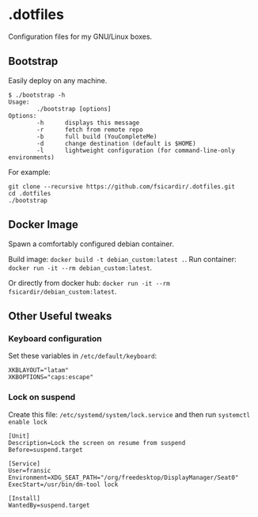 .dotfiles
=========

Configuration files for my GNU/Linux boxes.

Bootstrap
---------

Easily deploy on any machine.

```
$ ./bootstrap -h
Usage:
        ./bootstrap [options]
Options:
        -h      displays this message
        -r      fetch from remote repo
        -b      full build (YouCompleteMe)
        -d      change destination (default is $HOME)
        -l      lightweight configuration (for command-line-only environments)
```

For example:

```
git clone --recursive https://github.com/fsicardir/.dotfiles.git
cd .dotfiles
./bootstrap
```

Docker Image
------------

Spawn a comfortably configured debian container.

Build image: `docker build -t debian_custom:latest .`.
Run container: `docker run -it --rm debian_custom:latest`.

Or directly from docker hub: `docker run -it --rm fsicardir/debian_custom:latest`.

Other Useful tweaks
----------------------

### Keyboard configuration

Set these variables in `/etc/default/keyboard`:

```
XKBLAYOUT="latam"
XKBOPTIONS="caps:escape"
```

### Lock on suspend

Create this file: `/etc/systemd/system/lock.service` and then run `systemctl enable lock`

```
[Unit]
Description=Lock the screen on resume from suspend
Before=suspend.target

[Service]
User=fransic
Environment=XDG_SEAT_PATH="/org/freedesktop/DisplayManager/Seat0"
ExecStart=/usr/bin/dm-tool lock

[Install]
WantedBy=suspend.target
```
